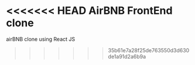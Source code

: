 <<<<<<< HEAD
AirBNB FrontEnd clone
=======
airBNB clone using React JS
>>>>>>> 35b61e7a28f25de763550d3d630de1a91d2a6b9a
